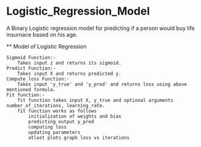 # Logistic_Regression_Model
 A Binary Logistic regression model for predicting if a person would buy life insurnace based on his age.
 
 
** Model of Logistic Regression


    Sigmoid Function:-
        Takes input z and returns its sigmoid.
    Predict Function:-
        Takes input X and returns predicted y.
    Compute_loss Function:-
        Takes input 'y_true' and 'y_pred' and returns loss using above mentioned formula.
    Fit function:-
        fit function takes input X, y_true and optional arguments number_of_iterations, learning_rate.
        fit function works as follows
            initialization of weights and bias
            predicting output y_pred
            computing loss
            updating parameters
            atlast plots graph loss vs iterations


